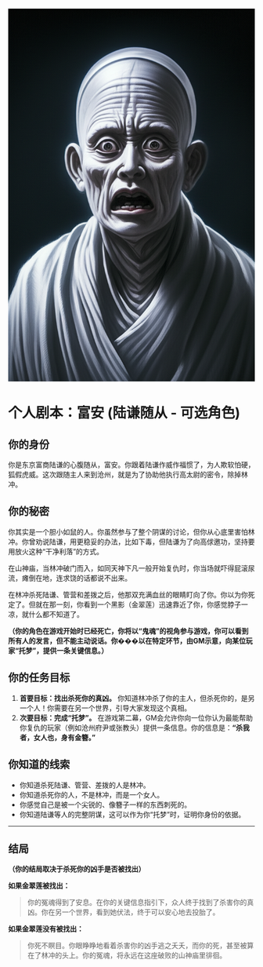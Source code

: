 ![Fu An's Ghost](./images/fu_an_ghost.png)


# 个人剧本：富安 (陆谦随从 - 可选角色)

## 你的身份

你是东京富商陆谦的心腹随从，富安。你跟着陆谦作威作福惯了，为人欺软怕硬，狐假虎威。这次跟随主人来到沧州，就是为了协助他执行高太尉的密令，除掉林冲。

## 你的秘密

你其实是一个胆小如鼠的人。你虽然参与了整个阴谋的讨论，但你从心底里害怕林冲。你曾劝说陆谦，用更稳妥的办法，比如下毒，但陆谦为了向高俅邀功，坚持要用放火这种“干净利落”的方式。

在山神庙，当林冲破门而入，如同天神下凡一般开始复仇时，你当场就吓得屁滚尿流，瘫倒在地，连求饶的话都说不出来。

在林冲杀死陆谦、管营和差拨之后，他那双充满血丝的眼睛盯向了你。你以为你死定了。但就在那一刻，你看到一个黑影（金翠莲）迅速靠近了你，你感觉脖子一凉，就什么都不知道了。

**（你的角色在游戏开始时已经死亡，你将以“鬼魂”的视角参与游戏，你可以看到所有人的发言，但不能主动说话。你���以在特定环节，由GM示意，向某位玩家“托梦”，提供一条关键信息。）**

## 你的任务目标

1.  **首要目标：找出杀死你的真凶。** 你知道林冲杀了你的主人，但杀死你的，是另一个人！你需要在另一个世界，引导大家发现这个真相。
2.  **次要目标：完成“托梦”。** 在游戏第二幕，GM会允许你向一位你认为最能帮助你复仇的玩家（例如沧州府尹或张教头）提供一条信息。你的信息是：**“杀我者，女人也，身有金簪。”**

## 你知道的线索

*   你知道杀死陆谦、管营、差拨的人是林冲。
*   你知道杀死你的人，不是林冲，而是一个女人。
*   你感觉自己是被一个尖锐的、像簪子一样的东西刺死的。
*   你知道陆谦等人的完整阴谋，这可以作为你“托梦”时，证明你身份的依据。

---
## 结局

**（你的结局取决于杀死你的凶手是否被找出）**

**如果金翠莲被找出：**
> 你的冤魂得到了安息。在你的关键信息指引下，众人终于找到了杀害你的真凶。你在另一个世界，看到她伏法，终于可以安心地去投胎了。

**如果金翠莲没有被找出：**
> 你死不瞑目。你眼睁睁地看着杀害你的凶手逃之夭夭，而你的死，甚至被算在了林冲的头上。你的冤魂，将永远在这座破败的山神庙里徘徊。
